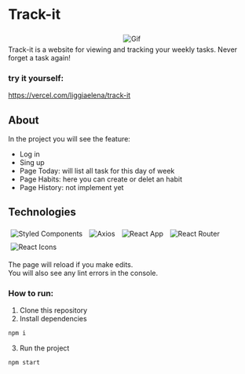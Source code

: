 # Track-it
<div align="center">
  <img style='margin: 5px;' alt ="Gif" src='https://user-images.githubusercontent.com/82846994/143781620-e67f0f5e-1d95-412f-95e9-b89c2f15393f.gif'>
</div>
Track-it is a website for viewing and tracking your weekly tasks. Never forget a task again!

### try it yourself:

https://vercel.com/liggiaelena/track-it

## About
In the project you will see the feature:

* Log in
* Sing up
* Page Today: will list all task for this day of week
* Page Habits: here you can create or delet an habit
* Page History: not implement yet

## Technologies 
 <p>
  <img style='margin: 5px;' alt ="Styled Components" src='https://img.shields.io/badge/styled-components%20-%2320232a.svg?&style=for-the-badge&color=b8679e&logo=styled-components&logoColor=%3a3a3a'>
  <img style='margin: 5px;' alt ="Axios" src='https://img.shields.io/badge/axios%20-%2320232a.svg?&style=for-the-badge&color=informational'>
  <img style='margin: 5px;' alt ="React App" src="https://img.shields.io/badge/react-app%20-%2320232a.svg?&style=for-the-badge&color=60ddf9&logo=react&logoColor=%2361DAFB"/>
  <img style='margin: 5px;' alt ="React Router" src="https://img.shields.io/badge/react_route%20-%2320232a.svg?&style=for-the-badge&logo=react&logoColor=%2361DAFB"/>
  <img style='margin: 5px;' alt ="React Icons" src='https://img.shields.io/badge/react-icons%20-%2320232a.svg?&style=for-the-badge&color=f28dc7&logo=react-icons&logoColor=%2361DAFB'>
</p>

The page will reload if you make edits.\
You will also see any lint errors in the console.

### How to run:
1. Clone this repository
2. Install dependencies
```bash
npm i
```
3. Run the project
```bash
npm start
```


